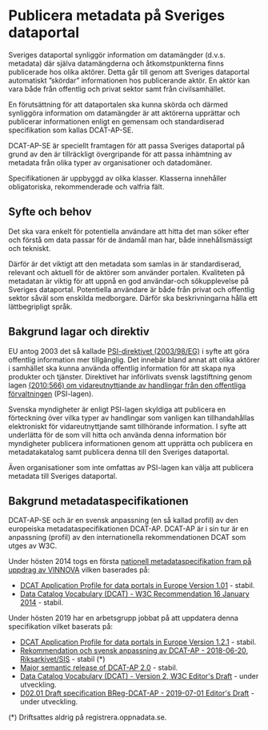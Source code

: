 # Publicera metadata på Sveriges dataportal

Sveriges dataportal synliggör information om datamängder (d.v.s. metadata) där själva datamängderna och åtkomstpunkterna finns publicerade hos olika aktörer. Detta går till genom att Sveriges dataportal automatiskt ”skördar” informationen hos publicerande aktör. En aktör kan vara både från offentlig och privat sektor samt från civilsamhället.

En förutsättning för att dataportalen ska kunna skörda och därmed synliggöra information om datamängder är att aktörerna upprättar och publicerar informationen enligt en gemensam och standardiserad specifikation som kallas DCAT-AP-SE.

DCAT-AP-SE är speciellt framtagen för att passa Sveriges dataportal på grund av den är tillräckligt övergripande för att passa inhämtning av metadata från olika typer av organisationer och datadomäner. 

Specifikationen är uppbyggd av olika klasser. Klasserna innehåller obligatoriska, rekommenderade och valfria fält.

## Syfte och behov

Det ska vara enkelt för potentiella användare att hitta det man söker efter och förstå om data passar för de ändamål man har, både innehållsmässigt och tekniskt.

Därför är det viktigt att den metadata som samlas in är standardiserad, relevant och aktuell för de aktörer som använder portalen. Kvaliteten på metadatan är viktig för att uppnå en god användar-och sökupplevelse på Sveriges dataportal. Potentiella användare är både från privat och offentlig sektor såväl som enskilda medborgare. Därför ska beskrivningarna hålla ett lättbegripligt språk. 

## Bakgrund lagar och direktiv

EU antog 2003 det så kallade [PSI-direktivet (2003/98/EG)](https://eur-lex.europa.eu/legal-content/en/ALL/?uri=CELEX:32003L0098) i syfte att göra offentlig information mer tillgänglig. Det innebär bland annat att olika aktörer i samhället ska kunna använda offentlig information för att skapa nya produkter och tjänster. Direktivet har införlivats svensk lagstiftning genom lagen [(2010:566) om vidareutnyttjande av handlingar från den offentliga förvaltningen](https://www.riksdagen.se/sv/dokument-lagar/dokument/svensk-forfattningssamling/lag-2010566-om-vidareutnyttjande-av-handlingar_sfs-2010-566) (PSI-lagen).

Svenska myndigheter är enligt PSI-lagen skyldiga att publicera en förteckning över vilka typer av handlingar som vanligen kan tillhandahållas elektroniskt för vidareutnyttjande samt tillhörande information. I syfte att underlätta för de som vill hitta och använda denna information bör myndigheter publicera informationen genom att upprätta och publicera en metadatakatalog samt publicera denna till den Sveriges dataportal. 

Även organisationer som inte omfattas av PSI-lagen kan välja att publicera metadata till Sveriges dataportal.

## Bakgrund metadataspecifikationen

DCAT-AP-SE och är en svensk anpassning (en så kallad profil) av den europeiska metadataspecifikationen DCAT-AP. DCAT-AP är i sin tur är en anpassning (profil) av den internationella rekommendationen DCAT som utges av W3C.

Under hösten 2014 togs en första [nationell metadataspecifikation fram på uppdrag av VINNOVA](https://lankadedata.se/spec/DCAT-AP-SE/) vilken baserades på:
- [DCAT Application Profile for data portals in Europe Version 1.01](https://joinup.ec.europa.eu/solution/dcat-application-profile-data-portals-europe/release/10) - stabil.
- [Data Catalog Vocabulary (DCAT) - W3C Recommendation 16 January 2014](https://www.w3.org/TR/vocab-dcat/) - stabil.

Under hösten 2019 har en arbetsgrupp jobbat på att uppdatera denna specifikation vilket baserats på:
- [DCAT Application Profile for data portals in Europe Version 1.2.1](https://joinup.ec.europa.eu/release/dcat-ap/121) - stabil.
- [Rekommendation och svensk anpassning av DCAT-AP - 2018-06-20, Riksarkivet/SIS](https://oppnadata.se/wp-content/uploads/2018/06/Bilaga_8_DCAT-AP1.1-Svensk-rekommendation.pdf) - stabil (*)
- [Major semantic release of DCAT-AP 2.0](https://joinup.ec.europa.eu/solution/dcat-application-profile-data-portals-europe/news/dcat-ap-releases-2019) - stabil.
- [Data Catalog Vocabulary (DCAT) - Version 2, W3C Editor's Draft](https://w3c.github.io/dxwg/dcat/) - under utveckling.
- [D02.01 Draft specification BReg-DCAT-AP - 2019-07-01 Editor's Draft](https://joinup.ec.europa.eu/solution/abr-specification-registry-registries) - under utveckling.

(*) Driftsattes aldrig på registrera.oppnadata.se.
